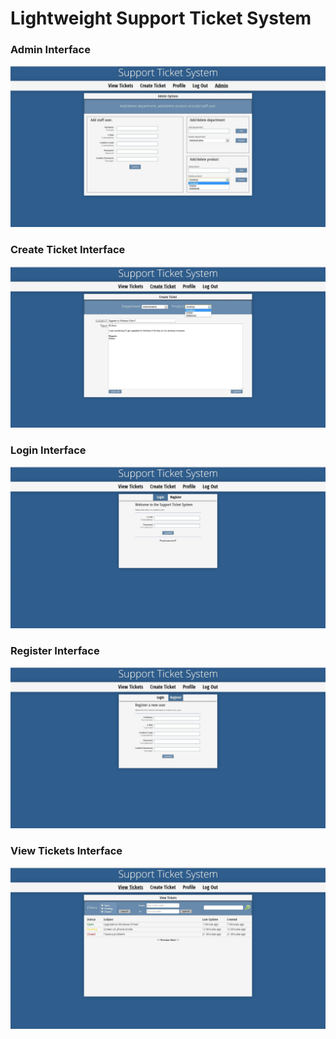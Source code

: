Lightweight Support Ticket System
=================================
### Admin Interface
![Admin Interface](./screenshots/Admin%20Interface.jpg)

### Create Ticket Interface
![Create Ticket Interface](./screenshots/Create%20Ticket%20Interface.jpg)

### Login Interface
![Login Interface](./screenshots/Login%20Interface.jpg)

### Register Interface
![Register Interface](./screenshots/Register%20Interface.jpg)

### View Tickets Interface
![View Tickets Interface](./screenshots/View%20Tickets%20Interface.jpg)